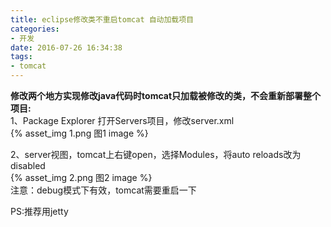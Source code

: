 ```yaml
---
title: eclipse修改类不重启tomcat 自动加载项目
categories:
- 开发
date: 2016-07-26 16:34:38
tags:
- tomcat
---
```

**修改两个地方实现修改java代码时tomcat只加载被修改的类，不会重新部署整个项目:**  
1、Package Explorer 打开Servers项目，修改server.xml  
{% asset_img 1.png 图1 image %}
<!--more-->
2、server视图，tomcat上右键open，选择Modules，将auto reloads改为disabled  
{% asset_img 2.png 图2 image %}  
注意：debug模式下有效，tomcat需要重启一下  

PS:推荐用jetty
